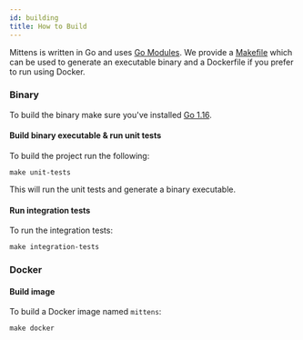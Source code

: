 ```yaml
---
id: building
title: How to Build
---
```


Mittens is written in Go and uses [Go Modules](https://github.com/golang/go/wiki/Modules). 
We provide a [Makefile](https://github.com/ExpediaGroup/mittens/blob/main/Makefile) which can be used to generate an executable binary and a Dockerfile if you prefer to run using Docker.

### Binary

To build the binary make sure you've installed [Go 1.16](https://golang.org/dl/).

#### Build binary executable & run unit tests

To build the project run the following:
    
    make unit-tests

This will run the unit tests and generate a binary executable.
    
#### Run integration tests

To run the integration tests:

    make integration-tests
 
### Docker
#### Build image

To build a Docker image named `mittens`:

    make docker
